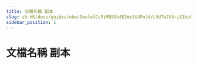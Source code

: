 ```yaml
---
title: 文檔名稱 副本
slug: zh-HK/docs/guides/wbo/OwwfwlCsPiMQS9k4E2mc5U4FnJd/LhU7w7XAriX1bokcVJyca95DnWk
sidebar_position: 1
---
```



# 文檔名稱 副本

